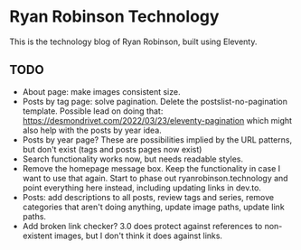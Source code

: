 # Ryan Robinson Technology

This is the technology blog of Ryan Robinson, built using Eleventy.

## TODO

- About page: make images consistent size.
- Posts by tag page: solve pagination. Delete the postslist-no-pagination template. Possible lead on doing that: https://desmondrivet.com/2022/03/23/eleventy-pagination which might also help with the posts by year idea.
- Posts by year page? These are possibilities implied by the URL patterns, but don't exist (tags and posts pages now exist)
- Search functionality works now, but needs readable styles.
- Remove the homepage message box. Keep the functionality in case I want to use that again. Start to phase out ryanrobinson.technology and point everything here instead, including updating links in dev.to.
- Posts: add descriptions to all posts, review tags and series, remove categories that aren't doing anything, update image paths, update link paths.
- Add broken link checker? 3.0 does protect against references to non-existent images, but I don't think it does against links.
